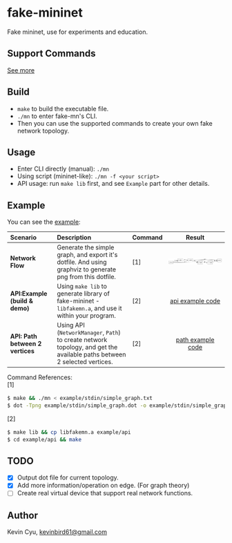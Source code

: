 # fake-mininet
Fake mininet, use for experiments and education.

## Support Commands

[See more](cmd.md)

## Build

* `make` to build the executable file.
* `./mn` to enter fake-mn's CLI.
* Then you can use the supported commands to create your own fake network topology.

## Usage

* Enter CLI directly (manual): `./mn`
* Using script (mininet-like): `./mn -f <your script>`
* API usage: run `make lib` first, and see `Example` part for other details.

## Example

You can see the [example](example/):

| Scenario | Description | Command | Result |
| :--- | :--- | :--- | :---: |
| **Network Flow** | Generate the simple graph, and export it's dotfile. And using graphviz to generate png from this dotfile. | [1] | ![](example/stdin/simple_graph.png) |
| **API:Example (build & demo)** | Using `make lib` to generate library of fake-mininet - `libfakemn.a`, and use it within your program. | [2] | [api example code](example/api/api.cc) |
| **API: Path between 2 vertices** | Using API (`NetworkManager`, `Path`) to create network topology, and get the available paths between 2 selected vertices. | [2] | [path example code](example/api/path.cc) |

Command References:    
[1]
```sh
$ make && ./mn < example/stdin/simple_graph.txt
$ dot -Tpng example/stdin/simple_graph.dot -o example/stdin/simple_graph.png
```

[2]
```sh
$ make lib && cp libfakemn.a example/api
$ cd example/api && make
```

## TODO

* [x] Output dot file for current topology.
* [x] Add more information/operation on edge. (For graph theory)
* [ ] Create real virtual device that support real network functions.

## Author

Kevin Cyu, kevinbird61@gmail.com